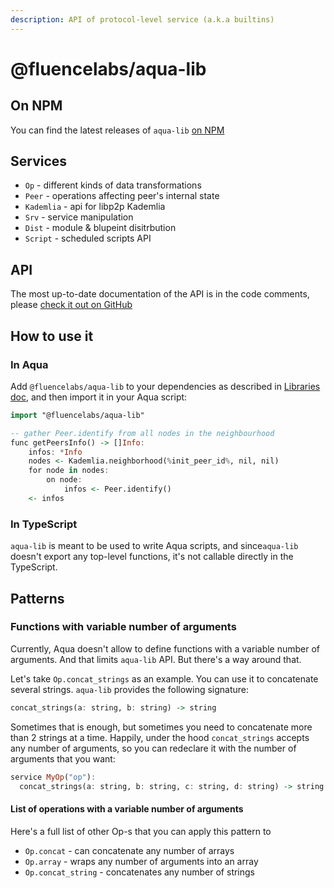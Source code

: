 ```yaml
---
description: API of protocol-level service (a.k.a builtins)
---
```


# @fluencelabs/aqua-lib

## On NPM

You can find the latest releases of `aqua-lib` [on NPM](https://www.npmjs.com/package/@fluencelabs/aqua-lib)

## Services

* `Op` - different kinds of data transformations
* `Peer` - operations affecting peer's internal state
* `Kademlia` - api for libp2p Kademlia
* `Srv` - service manipulation
* `Dist` - module & blupeint disitrbution
* `Script` - scheduled scripts API

## API

The most up-to-date documentation of the API is in the code comments, please [check it out on GitHub](https://github.com/fluencelabs/aqua-lib/blob/main/builtin.aqua)

## How to use it

### In Aqua

Add `@fluencelabs/aqua-lib` to your dependencies as described in [Libraries doc](./), and then import it in your Aqua script:

```haskell
import "@fluencelabs/aqua-lib"

-- gather Peer.identify from all nodes in the neighbourhood
func getPeersInfo() -> []Info:
    infos: *Info
    nodes <- Kademlia.neighborhood(%init_peer_id%, nil, nil)
    for node in nodes:
        on node:
            infos <- Peer.identify()
    <- infos
```

### In TypeScript

`aqua-lib` is meant to be used to write Aqua scripts, and since`aqua-lib` doesn't export any top-level functions, it's not callable directly in the TypeScript. 

## Patterns

### Functions with variable number of arguments

Currently, Aqua doesn't allow to define functions with a variable number of arguments. And  that limits `aqua-lib` API. But there's a way around that.

Let's take `Op.concat_strings` as an example. You can use it to concatenate several strings. `aqua-lib` provides the following signature:

```haskell
concat_strings(a: string, b: string) -> string
```

Sometimes that is enough, but sometimes you need to concatenate more than 2 strings at a time. Happily, under the hood `concat_strings` accepts any number of arguments, so you can redeclare it with the number of arguments that you want:

```haskell
service MyOp("op"):
  concat_strings(a: string, b: string, c: string, d: string) -> string
```

#### List of operations with a variable number of arguments

Here's a full list of other Op-s that you can apply this pattern to

* `Op.concat` - can concatenate any number of arrays
* `Op.array` - wraps any number of arguments into an array
* `Op.concat_string` - concatenates any number of strings

